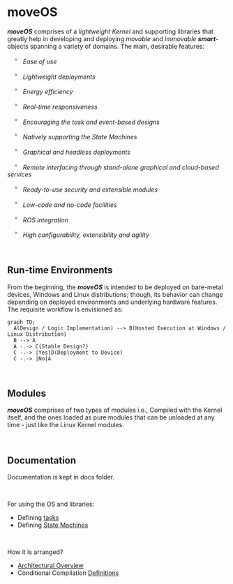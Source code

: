 # moveOS

***moveOS*** comprises of a *lightweight Kernel* and supporting libraries that greatly help in developing and deploying *movable* and *immovable* ***smart***-objects spanning a variety of domains. The main, desirable features:

&nbsp; &nbsp; <sup>:star:</sup> &nbsp; *Ease of use*

&nbsp; &nbsp; <sup>:star:</sup> &nbsp; *Lightweight deployments*

&nbsp; &nbsp; <sup>:star:</sup> &nbsp; *Energy efficiency*

&nbsp; &nbsp; <sup>:star:</sup> &nbsp; *Real-time responsiveness*

&nbsp; &nbsp; <sup>:star:</sup> &nbsp; *Encouraging the task and event-based designs*

&nbsp; &nbsp; <sup>:star:</sup> &nbsp; *Natively supporting the State Machines*

&nbsp; &nbsp; <sup>:star:</sup> &nbsp; *Graphical and headless deployments*

&nbsp; &nbsp; <sup>:star:</sup> &nbsp; *Remote interfacing through stand-alone graphical and cloud-based services*

&nbsp; &nbsp; <sup>:star:</sup> &nbsp; *Ready-to-use security and extensible modules*

&nbsp; &nbsp; <sup>:star:</sup> &nbsp; *Low-code and no-code facilities*

&nbsp; &nbsp; <sup>:star:</sup> &nbsp; *ROS integration*

&nbsp; &nbsp; <sup>:star:</sup> &nbsp; *High configurability, extensibility and agility*



&nbsp;

## Run-time Environments

From the beginning, the ***moveOS*** is intended to be deployed on bare-metal devices, Windows and Linux distributions; though, its behavior can change depending on deployed environments and underlying hardware features. The requisite workflow is envisioned as:

```mermaid
graph TD;
  A(Design / Logic Implementation) --> B(Hosted Execution at Windows / Linux Distribution)
  B --> A
  A -.-> C{Stable Design?}
  C -.-> |Yes|D(Deployment to Device)
  C -.-> |No|A
```



&nbsp;

## Modules

***moveOS*** comprises of two types of modules i.e., Compiled with the Kernel itself, and the ones loaded as pure modules that can be unloaded at any time - just like the Linux Kernel modules.



&nbsp;

## Documentation

Documentation is kept in docs folder.


&nbsp;

For using the OS and libraries:

  * Defining [tasks](./docs/usage/Tasks.md)
  * Defining [State Machines](./docs/usage/StateMachine.md)


&nbsp;

How it is arranged?

  * [Architectural Overview](./docs/contrib/Architecture.md)
  * Conditional Compilation [Definitions](./docs/contrib/Defines.md)
